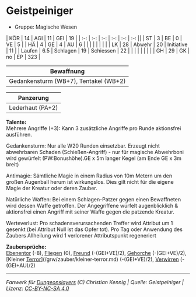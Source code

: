 # Geistpeiniger  
- Gruppe: Magische Wesen  

| KÖR    | 14  | AGI      | 11 | GEI        | 19  |
| :-: | :-: | :-: | :-: | :-: | :-: ||
| ST     | 3   | BE       | 0  | VE         | 5   |
| HÄ     | 4   | GE       | 4  | AU         | 6   |
|        |     |          |    |            |     |
| LK     | 28  | Abwehr   | 20 | Initiative | 11  |
| Laufen | 6.5 | Schlagen | 19 | Schiessen  | 22  |
|        |     |          |    |            |     |
| GH     | 29  | GK       | no | EP         | 323 |


| Bewaffnung |
| --- |
| Gedankensturm (WB+7), Tentakel (WB+2) |


| Panzerung |
| --- |
| Lederhaut (PA+2) |


**Talente:**  
Mehrere Angriffe (+3): Kann 3 zusätzliche Angriffe pro Runde aktionsfrei ausführen.

Gedankensturm: Nur alle W20 Runden einsetzbar. Erzeugt nicht abwehrbaren Schaden (Schießen-Angriff) - nur für magische Abwehrboni wird gewürfelt (PW:Bonushöhe).GE x 5m langer Kegel (am Ende GE x 3m breit)

Antimagie: Sämtliche Magie in einem Radius von 10m Metern um den großen Augenball herum ist wirkungslos. Dies gilt nicht für die eigene Magie der Kreatur oder deren Zauber.

Natürliche Waffen: Bei einem Schlagen-Patzer gegen einen Bewaffneten wird dessen Waffe getroffen. Der Angegriffene würfelt augenblicklich & aktionsfrei einen Angriff mit seiner Waffe gegen die patzende Kreatur.

Werteverlust: Pro schadensverursachenden Treffer wird Attribut um 1 gesenkt (bei Attribut Null ist das Opfer tot). Pro Tag oder Anwendung des Zaubers Allheilung wird 1 verlorener Attributspunkt regeneriert


**Zaubersprüche:**  
[Ebenentor](/grw/zauber/ebenentor.md) (-8), [Fliegen](/grw/zauber/fliegen.md) (0), [Freund](/grw/zauber/freund.md) (-(GEI+VE)/2), [Gehorche](/grw/zauber/gehorche.md) (-(GEI+VE)/2), [Kleiner [Terror](/grw/zauber/terror.md)](/grw/zauber/kleiner-terror.md) (-(GEI+VE)/2), [Verwirren](/grw/zauber/verwirren.md) (-(GEI+AU)/2)




___
*Fanwerk für [Dungeonslayers](https://www.dungeonslayers.net/) (C) Christian Kennig | Quelle: Geistpeiniger | Lizenz: [CC-BY-NC-SA 4.0](https://creativecommons.org/licenses/by-nc-sa/4.0/deed.de)*